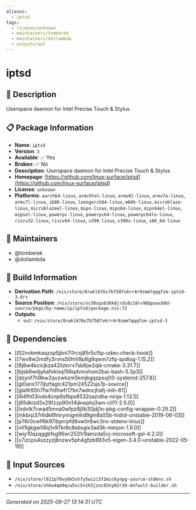 ```yaml
---
aliases:
  - iptsd
tags:
  - license/unknown
  - maintainers/tomberek
  - maintainers/dotlambda
  - outputs/out
---
```


# iptsd

## 📝 Description

Userspace daemon for Intel Precise Touch & Stylus

## 📋 Package Information

- **Name**: `iptsd`
- **Version**: `3`
- **Available**: ✅ Yes
- **Broken**: ✅ No
- **Description**: Userspace daemon for Intel Precise Touch & Stylus
- **Homepage**: [https://github.com/linux-surface/iptsd](https://github.com/linux-surface/iptsd)
- **License**: `unknown`
- **Platforms**: `aarch64-linux`, `armv5tel-linux`, `armv6l-linux`, `armv7a-linux`, `armv7l-linux`, `i686-linux`, `loongarch64-linux`, `m68k-linux`, `microblaze-linux`, `microblazeel-linux`, `mips-linux`, `mips64-linux`, `mips64el-linux`, `mipsel-linux`, `powerpc-linux`, `powerpc64-linux`, `powerpc64le-linux`, `riscv32-linux`, `riscv64-linux`, `s390-linux`, `s390x-linux`, `x86_64-linux`
## 👥 Maintainers

- @tomberek
- @dotlambda


## 🔧 Build Information

- **Derivation Path**: `/nix/store/8rwkl676s7b7507v6rr4r9zmm7qqqfzm-iptsd-3.drv`
- **Source Position**: `/nix/store/ns30sqxb36k8jrds8z18rv96bpnwc60d-source/pkgs/by-name/ip/iptsd/package.nix:72`
- **Outputs**:
  - `out`:  `/nix/store/8rwkl676s7b7507v6rr4r9zmm7qqqfzm-iptsd-3`

## 🔗 Dependencies

- [[02nvbmkaqzxp5jbnl7i1rcsj85r5cl5p-udev-check-hook]]
- [[7wv8w2mdfy3rvns50hhl9p8g9qwm7zfq-spdlog-1.15.2]]
- [[9j8w4bcicjkza42lizkrrx7sb6jw2qik-cmake-3.31.7]]
- [[bjsb6wdjykafnkixq156qdvmxhsm2bai-bash-5.3p3]]
- [[dzynf7h9bw2qvzwkzm5kmjbgqzpsxj00-systemd-257.8]]
- [[gi0ans177jbzfaglc421pm24522sjs7p-source]]
- [[gla9r65h7fw7nfhwfr17bn7wdncjhafj-inih-61]]
- [[i64fh03ivds4cnp6sfbpx8532sazidha-ninja-1.13.1]]
- [[j65dkizd3x29fzzp90n14ijkwplnj3wn-cli11-2.5.0]]
- [[lvdvlk7cwad5mna0wfpz8jllb30jdj1n-pkg-config-wrapper-0.29.2]]
- [[mkbrp37r6dk6fmrymigmilrd9gm8a55b-hidrd-unstable-2019-06-03]]
- [[p76r0cwlf6k97ibprrpfd8xw0r8wc3nx-stdenv-linux]]
- [[vil1lgkgw08q1v97kr8c8sbsgix3ad3k-meson-1.9.0]]
- [[wiy10qzqggbfsg96wr2531r9amzda5cj-microsoft-gsl-4.2.0]]
- [[x7izcps4szzyzj8nzwv5ph4gfpb893x5-eigen-3.4.0-unstable-2022-05-19]]

## 📁 Input Sources

- `/nix/store/l622p70vy8k5sh7y5wizi5f2mic6ynpg-source-stdenv.sh`
- `/nix/store/shkw4qm9qcw5sc5n1k5jznc83ny02r39-default-builder.sh`

---
*Generated on 2025-09-27 13:14:31 UTC*
